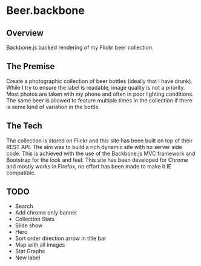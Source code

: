 # Beer.backbone

Overview
--------
Backbone.js backed rendering of my Flickr beer collection.

The Premise
-----------
Create a photographic collection of beer bottles (ideally that I have drunk).
While I try to ensure the label is readable, image quality is not a priority.
Most photos are taken with my phone and often in poor lighting conditions.
The same beer is allowed to feature multiple times in the collection if there is some kind
of variation in the bottle.

The Tech
--------
The collection is stored on Flickr and this
site has been built on top of their REST API.  The aim was to build a rich
dynamic site with no server side code.
This is achieved with the use of the Backbone.js MVC framework and
Bootstrap for the look and feel.
This site has been developed for Chrome
and mostly works in Firefox, no effort has been made to make it IE compatible.

TODO
----
 * Search
 * Add chrome only banner
 * Collection Stats
 * Slide show
 * Hero
 * Sort order direction arrow in title bar
 * Map with all images
 * Stat Graphs
 * New label
